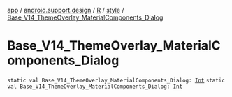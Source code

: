 [app](../../../index.md) / [android.support.design](../../index.md) / [R](../index.md) / [style](index.md) / [Base_V14_ThemeOverlay_MaterialComponents_Dialog](./-base_-v14_-theme-overlay_-material-components_-dialog.md)

# Base_V14_ThemeOverlay_MaterialComponents_Dialog

`static val Base_V14_ThemeOverlay_MaterialComponents_Dialog: `[`Int`](https://kotlinlang.org/api/latest/jvm/stdlib/kotlin/-int/index.html)
`static val Base_V14_ThemeOverlay_MaterialComponents_Dialog: `[`Int`](https://kotlinlang.org/api/latest/jvm/stdlib/kotlin/-int/index.html)